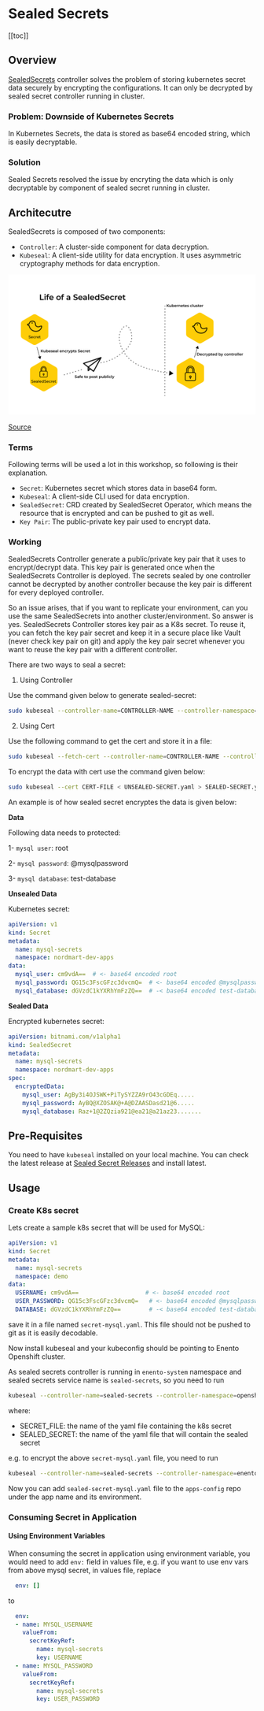 # Sealed Secrets

[[toc]]

## Overview

[SealedSecrets](https://github.com/bitnami-labs/sealed-secrets) controller solves the problem of storing kubernetes secret data securely by encrypting the configurations. It can only be decrypted by sealed secret controller running in cluster.

### Problem: Downside of Kubernetes Secrets

In Kubernetes Secrets, the data is stored as base64 encoded string, which is easily decryptable.

### Solution

Sealed Secrets resolved the issue by encryting the data which is only decryptable by component of sealed secret running in cluster.

## Architecutre

SealedSecrets is composed of two components:

* `Controller`: A cluster-side component for data decryption.
* `Kubeseal`: A client-side utility for data encryption. It uses asymmetric cryptography methods for data encryption.

[![SealedSecret Architecture Diagram](./images/sealed-secret.png)](https://engineering.bitnami.com/articles/sealed-secrets.html)

[Source](https://engineering.bitnami.com/articles/sealed-secrets.html)

### Terms

Following terms will be used a lot in this workshop, so following is their explanation.

* `Secret`: Kubernetes secret which stores data in base64 form.
* `Kubeseal`: A client-side CLI used for data encryption.
* `SealedSecret`: CRD created by SealedSecret Operator, which means the resource that is encrypted and can be pushed to git as well.
* `Key Pair`: The public-private key pair used to encrypt data.

### Working

SealedSecrets Controller generate a public/private key pair that it uses to encrypt/decrypt data. This key pair is generated once when the SealedSecrets Controller is deployed. The secrets sealed by one controller cannot be decrypted by another controller because the key pair is different for every deployed controller. 

So an issue arises, that if you want to replicate your environment, can you use the same SealedSecrets into another cluster/environment. So answer is yes. SealedSecrets Controller stores key pair as a K8s secret. To reuse it, you can fetch the key pair secret and keep it in a secure place like Vault (never check key pair on git) and apply the key pair secret whenever you want to reuse the key pair with a different controller.

There are two ways to seal a secret:

1. Using Controller

Use the command given below to generate sealed-secret:

```bash
sudo kubeseal --controller-name=CONTROLLER-NAME --controller-namespace=NAMESPACE  < UNSEALED-SECRET.yaml > SEALED-SECRET.yaml
```

2. Using Cert

Use the following command to get the cert and store it in a file:

```bash
sudo kubeseal --fetch-cert --controller-name=CONTROLLER-NAME --controller-namespace=NAMESPACE
```

To encrypt the data with cert use the command given below:

```bash
sudo kubeseal --cert CERT-FILE < UNSEALED-SECRET.yaml > SEALED-SECRET.yaml
```

An example is of how sealed secret encryptes the data is given below:

**Data**

Following data needs to protected:

1- `mysql user`: root

2- `mysql password`: @mysqlpassword 

3- `mysql database`: test-database

**Unsealed Data**

Kubernetes secret:

```yaml
apiVersion: v1
kind: Secret
metadata:
  name: mysql-secrets
  namespace: nordmart-dev-apps
data:
  mysql_user: cm9vdA==  # <- base64 encoded root
  mysql_password: QG15c3FscGFzc3dvcmQ=  # <- base64 encoded @mysqlpassword
  mysql_database: dGVzdC1kYXRhYmFzZQ==  # -< base64 encoded test-database
```

**Sealed Data**

Encrypted kubernetes secret:

```yaml
apiVersion: bitnami.com/v1alpha1
kind: SealedSecret
metadata:
  name: mysql-secrets
  namespace: nordmart-dev-apps
spec:
  encryptedData:
    mysql_user: AgBy3i4OJSWK+PiTySYZZA9rO43cGDEq.....
    mysql_password: AyBQ@XZOSAK@+A@DZAASDasd21@6.....
    mysql_database: Raz+1@2ZQzia921@ea21@a21az23.......
```
## Pre-Requisites

You need to have `kubeseal` installed on your local machine. You can check the latest release at [Sealed Secret Releases](https://github.com/bitnami-labs/sealed-secrets/releases) and install latest.

## Usage

### Create K8s secret

Lets create a sample k8s secret that will be used for MySQL:

```yaml
apiVersion: v1
kind: Secret
metadata:
  name: mysql-secrets
  namespace: demo
data:
  USERNAME: cm9vdA==                   # <- base64 encoded root
  USER_PASSWORD: QG15c3FscGFzc3dvcmQ=   # <- base64 encoded @mysqlpassword
  DATABASE: dGVzdC1kYXRhYmFzZQ==        # -< base64 encoded test-database
```

save it in a file named `secret-mysql.yaml`. This file should not be pushed to git as it is easily decodable.

Now install kubeseal and your kubeconfig should be pointing to Enento Openshift cluster.

As sealed secrets controller is running in `enento-system` namespace and sealed secrets service name is `sealed-secrets`, so you need to run

```sh
kubeseal --controller-name=sealed-secrets --controller-namespace=openshift-stakater-system  < SECRET_FILE -o yaml > SEALED_SECRET_FILE
```

where:

- SECRET_FILE: the name of the yaml file containing the k8s secret
- SEALED_SECRET: the name of the yaml file that will contain the sealed secret

e.g. to encrypt the above `secret-mysql.yaml` file, you need to run

```sh
kubeseal --controller-name=sealed-secrets --controller-namespace=enento-system  < secret-mysql.yaml -o yaml > sealed-secret-mysql.yaml
```

Now you can add `sealed-secret-mysql.yaml` file to the `apps-config` repo under the app name and its environment.

### Consuming Secret in Application

#### Using Environment Variables

When consuming the secret in application using environment variable, you would need to add `env:` field in values file, e.g. if you want to use env vars from above mysql secret, in values file, replace

```yaml
  env: []
```

to

```yaml
  env:
  - name: MYSQL_USERNAME
    valueFrom:
      secretKeyRef:
        name: mysql-secrets
        key: USERNAME
  - name: MYSQL_PASSWORD
    valueFrom:
      secretKeyRef:
        name: mysql-secrets
        key: USER_PASSWORD
```

